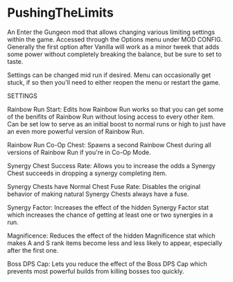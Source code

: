 # PushingTheLimits
An Enter the Gungeon mod that allows changing various limiting settings within the game.  Accessed through the Options menu under MOD CONFIG.  Generally the first option after Vanilla will work as a minor tweek that adds some power without completely breaking the balance, but be sure to set to taste.

Settings can be changed mid run if desired.  Menu can occasionally get stuck, if so then you'll need to either reopen the menu or restart the game.

SETTINGS

Rainbow Run Start:
Edits how Rainbow Run works so that you can get some of the benifits of Rainbow Run without losing access to every other item.  Can be set low to serve as an initial boost to normal runs or high to just have an even more powerful version of Rainbow Run.

Rainbow Run Co-Op Chest:
Spawns a second Rainbow Chest during all versions of Rainbow Run if you're in Co-Op Mode.

Synergy Chest Success Rate:
Allows you to increase the odds a Synergy Chest succeeds in dropping a synergy completing item.

Synergy Chests have Normal Chest Fuse Rate:
Disables the original behavior of making natural Synergy Chests always have a fuse.

Synergy Factor:
Increases the effect of the hidden Synergy Factor stat which increases the chance of getting at least one or two synergies in a run.

Magnificence:
Reduces the effect of the hidden Magnificence stat which makes A and S rank items become less and less likely to appear, especially after the first one.

Boss DPS Cap:
Lets you reduce the effect of the Boss DPS Cap which prevents most powerful builds from killing bosses too quickly.

